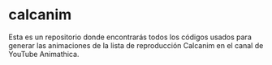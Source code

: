 # calcanim
Esta es un repositorio donde encontrarás todos los códigos usados para generar las animaciones de la lista de reproducción Calcanim en el canal de YouTube Animathica.
